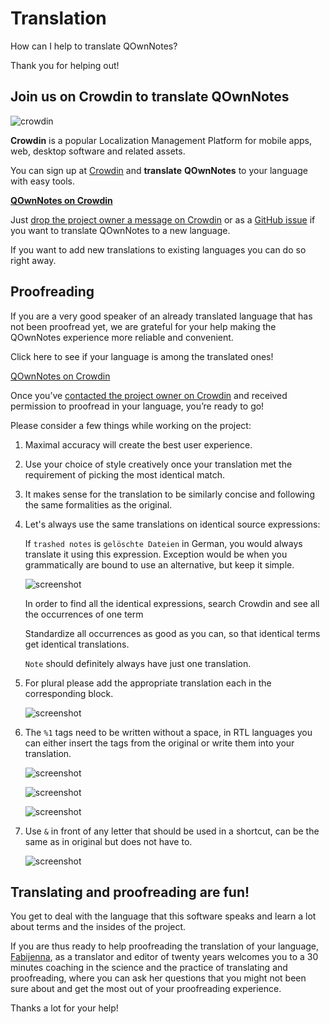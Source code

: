 # Translation

How can I help to translate QOwnNotes? 

Thank you for helping out! 

## Join us on Crowdin to translate QOwnNotes

![crowdin](/img/crowdin.png)

**Crowdin** is a popular Localization Management Platform for mobile apps, web,
desktop software and related assets.

You can sign up at [Crowdin](https://crowdin.com/project/qownnotes/invite) and
**translate** **QOwnNotes** to your language with easy tools.

**[QOwnNotes on Crowdin](https://crowdin.com/project/qownnotes/invite)**

Just [drop the project owner a message on Crowdin](https://crowdin.com/profile/pbek) or as a [GitHub issue](https://github.com/pbek/QOwnNotes/issues)
if you want to translate QOwnNotes to a new language.

If you want to add new translations to existing languages you can do so right away.

## Proofreading

If you are a very good speaker of an already translated language that has not been proofread yet, we are grateful for your help making the QOwnNotes experience more reliable and convenient.

Click here to see if your language is among the translated ones! 

[QOwnNotes on Crowdin](https://translate.qownnotes.org/)

Once you’ve [contacted the project owner on Crowdin](https://crowdin.com/profile/pbek) and received permission to proofread in your language, you’re ready to go!

Please consider a few things while working on the project:

1) Maximal accuracy will create the best user experience.

2) Use your choice of style creatively once your translation met the requirement of picking the most identical match.

3) It makes sense for the translation to be similarly concise and following the same formalities as the original.

4) Let's always use the same translations on identical source expressions:

   If `trashed notes` is `gelöschte Dateien` in German, you would always translate it using this expression.
   Exception would be when you grammatically are bound to use an alternative, but keep it simple.

   ![screenshot](/img/crowdin/screenshot-7.png)

   In order to find all the identical expressions, search Crowdin and see all the occurrences of one term

   Standardize all occurrences as good as you can, so that identical terms get identical translations.

   `Note` should definitely always have just one translation.

5) For plural please add the appropriate translation each in the corresponding block.

   ![screenshot](/img/crowdin/screenshot-4.png)

6) The `%1` tags need to be written without a space, in RTL languages you can either insert the tags
    from the original or write them into your translation.

   ![screenshot](/img/crowdin/screenshot-1.png)

   ![screenshot](/img/crowdin/screenshot-5.png)

   ![screenshot](/img/crowdin/screenshot-3.png)

7) Use `&` in front of any letter that should be used in a shortcut, can be the same as in original but does not have to.

   ![screenshot](/img/crowdin/screenshot-4.png)

## Translating and proofreading are fun!

You get to deal with the language that this software speaks and learn a lot about terms and the insides of the project.

If you are thus ready to help proofreading the translation of your language, [Fabijenna](https://crowdin.com/profile/rawfreeamy),
as a translator and editor of twenty years welcomes you to a 30 minutes coaching in the science and the practice of translating
and proofreading, where you can ask her questions that you might not been sure about and get the most out of your proofreading
experience.

Thanks a lot for your help!
